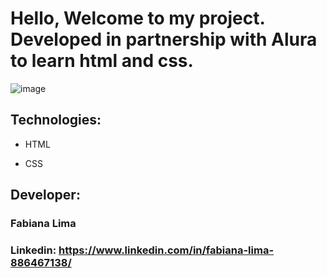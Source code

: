 # Hello, Welcome to my project. Developed in partnership with Alura to learn html and css.

![image](https://github.com/fabiliima/css-portfolio/assets/62358790/a7fbee64-6dd8-46ca-ae4e-f416552cad2d)


## Technologies:

* HTML

* CSS


## Developer:

### Fabiana Lima

### Linkedin: https://www.linkedin.com/in/fabiana-lima-886467138/
